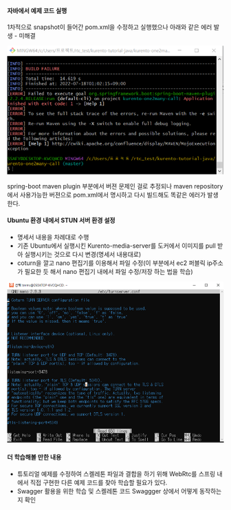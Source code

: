 #### 자바에서 예제 코드 실행



1차적으로 snapshot이 들어간 pom.xml을 수정하고 실행했으나 아래와 같은 에러 발생 - 미해결

![자바스켈레톤에러](./static/자바스켈레톤에러.png)



spring-boot maven plugin 부분에서 버젼 문제인 걸로 추정되나 maven repository에서 사용가능한 버젼으로 pom.xml에서 명시하고 다시 빌드해도 똑같은 에러가 발생한다.



#### Ubuntu 환경 내에서 STUN 서버 환경 설정



- 명세서 내용을 차례대로 수행
- 기존 Ubuntu에서 실행시킨 Kurento-media-server를 도커에서 이미지를 pull 받아 실행시키는 것으로 다시 변경(명세서 내용대로)
- coturn을 깔고 nano 편집기를 이용해서 파일 수정(이 부분에서 ec2 퍼블릭 ip주소가 필요한 듯 해서 nano 편집기 내에서 파일 수정/저장 하는 법을 학습)



![nano편집기에서파일수정](./static/nano편집기에서파일수정.png)



#### 더 학습해볼 만한 내용



- 튜토리얼 예제를 수정하여 스켈레톤 파일과 결합을 하기 위해 WebRtc를 스프링 내에서 직접 구현한 다른 예제 코드를 찾아 학습할 필요가 있다.
- Swagger 활용을 위한 학습 및 스켈레톤 코드 Swaggger 상에서 어떻게 동작하는 지 확인

